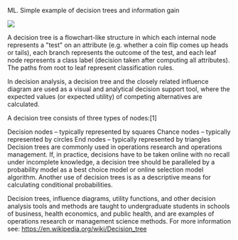 ML. Simple example of decision trees and information gain

![](http://scikit-learn.org/stable/_images/iris.svg)

A decision tree is a flowchart-like structure in which each internal node represents a "test" on an attribute (e.g. whether a coin flip comes up heads or tails), each branch represents the outcome of the test, and each leaf node represents a class label (decision taken after computing all attributes). The paths from root to leaf represent classification rules.

In decision analysis, a decision tree and the closely related influence diagram are used as a visual and analytical decision support tool, where the expected values (or expected utility) of competing alternatives are calculated.

A decision tree consists of three types of nodes:[1]

Decision nodes – typically represented by squares
Chance nodes – typically represented by circles
End nodes – typically represented by triangles
Decision trees are commonly used in operations research and operations management. If, in practice, decisions have to be taken online with no recall under incomplete knowledge, a decision tree should be paralleled by a probability model as a best choice model or online selection model algorithm. Another use of decision trees is as a descriptive means for calculating conditional probabilities.

Decision trees, influence diagrams, utility functions, and other decision analysis tools and methods are taught to undergraduate students in schools of business, health economics, and public health, and are examples of operations research or management science methods.
For more information see: https://en.wikipedia.org/wiki/Decision_tree
